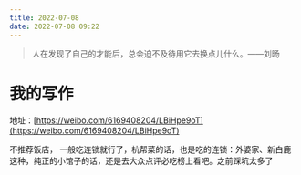```yaml
---
title: 2022-07-08
date: 2022-07-08 09:22
---
```


> 人在发现了自己的才能后，总会迫不及待用它去换点儿什么。——刘旸

# 我的写作

地址：[https://weibo.com/6169408204/LBiHpe9oT](https://weibo.com/6169408204/LBiHpe9oT)

不推荐饭店， 一般吃连锁就行了，杭帮菜的话，也是吃的连锁：外婆家、新白鹿这种，纯正的小馆子的话，还是去大众点评必吃榜上看吧。之前踩坑太多了